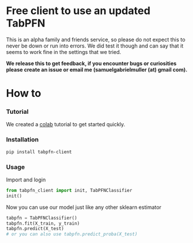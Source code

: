 # Free client to use an updated TabPFN

This is an alpha family and friends service, so please do not expect this to never be down or run into errors.
We did test it though and can say that it seems to work fine in the settings that we tried.

**We release this to get feedback, if you encounter bugs or curiosities please create an issue or email me (samuelgabrielmuller (at) gmail com).**


# How to

### Tutorial

We created a [colab](https://colab.research.google.com/drive/1ns_KdtyHgl29AOVwTw9c-DZrPj7fx_DW?usp=sharing)
tutorial to get started quickly.

### Installation

```bash
pip install tabpfn-client
```

### Usage

Import and login
```python
from tabpfn_client import init, TabPFNClassifier
init()
```

Now you can use our model just like any other sklearn estimator
```python
tabpfn = TabPFNClassifier()
tabpfn.fit(X_train, y_train)
tabpfn.predict(X_test)
# or you can also use tabpfn.predict_proba(X_test)
```
